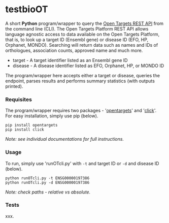 # testbioOT

A short **Python** program/wrapper to query the [Open Targets REST API](https://docs.targetvalidation.org/programmatic-access/rest-api) from the command line (CLI). 
The Open Targets Platform REST API allows language agnostic access to data available on the Open Targets Platform, that is, to look up a target ID (Ensembl gene) or disease ID (EFO, HP, Orphanet, MONDO).
Searching will return data such as names and IDs of orthologues, association counts, approved name and much more. 

 - target - A target identifier listed as an Ensembl gene ID
 - disease - A disease identifier listed as EFO, Orphanet, HP, or MONDO ID

The program/wrapper here accepts either a target or disease, queries the endpoint, parses results and performs summary statistics (with outputs printed).

### Requisites

The program/wrapper requires two packages - '[opentargets](https://opentargets.readthedocs.io/en/latest)' and '[click](https://click.palletsprojects.com)'.  
For easy installation, simply use pip (below).

	pip install opentargets
	pip install click

*Note: see individual documentations for full instructions.*

### Usage

To run, simply use 'runOTcli.py' with `-t` and target ID or `-d` and disease ID (below). 

	python runOTcli.py -t ENSG00000197386
	python runOTcli.py -d ENSG00000197386

*Note: check paths - relative vs absolute.*

### Tests

xxx.
